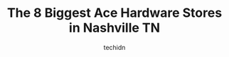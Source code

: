 ---
layout: ampstory
image: https://i0.wp.com/www.depkes.org/wp-content/uploads/2023/06/ace-hardware-0-in-nashville-tn-1685966204.jpeg?resize=640,853
author: techidn
featured: false
description: Discover the impressive array of Ace Hardware options in Nashville TN, where you can find 8 of the largest Ace Hardware establishments in the area. From renowned classics to hidden gems, Nas
title: The 8 Biggest Ace Hardware Stores in Nashville TN
cover:
   title: The 8 Biggest Ace Hardware Stores in Nashville TN
   subtitle: Rickpate
   background: https://www.depkes.org/wp-content/uploads/2023/06/ace-hardware-0-in-nashville-tn-1685966204.jpeg

pages: 
 - layout: thirds
   top: <h1>#1 Nolensville Ace Hardware</h1>
   bottom: "<p>Old school hardware store, meaning the staff is very knowledgeable about products and determining what you need when you bring parts to replace, etc.  I always come her</p>"
   background: https://www.depkes.org/wp-content/uploads/2023/06/ace-hardware-1-in-nashville-tn-1685966204.jpeg
   backgroundblur: true
 - layout: thirds
   top: <h1>#2 Hart Ace Hardware - Belle Meade</h1>
   bottom: "<p>5304 Harding Pike, Nashville, TN 37205, United States</p>"
   background: https://www.depkes.org/wp-content/uploads/2023/06/ace-hardware-2-in-nashville-tn-1685966205.jpeg
   cta:
      link: https://www.depkes.org/blog/the-8-biggest-ace-hardware-stores-in-nashville-tn/
      text: The 8 Biggest Ace Hardware Stores in Nashville TN
 - layout: thirds
   top: <h1>#3 Hart Ace Hardware - Bellevue</h1>
   bottom: "<p>8203 TN-100, Nashville, TN 37221, United States</p>"
   background: https://www.depkes.org/wp-content/uploads/2023/06/ace-hardware-3-in-nashville-tn-1685966205.jpeg
   cta:
      link: https://www.depkes.org/blog/the-8-biggest-ace-hardware-stores-in-nashville-tn/
      text: The 8 Biggest Ace Hardware Stores in Nashville TN
 - layout: thirds
   top: <h1>#4 Guthries Ace Hardware- West Nashville</h1>
   bottom: "<p>6401 Charlotte Pike, Nashville, TN 37209, United States</p>"
   background: https://images.unsplash.com/photo-1531169509526-f8f1fdaa4a67?ixlib=rb-4.0.3&ixid=MnwxMjA3fDB8MHxwaG90by1wYWdlfHx8fGVufDB8fHx8&auto=format&fit=crop&w=640&h=853&q=80
   cta:
      link: https://www.depkes.org/blog/the-8-biggest-ace-hardware-stores-in-nashville-tn/
      text: The 8 Biggest Ace Hardware Stores in Nashville TN
 - layout: thirds
   top: <h1>#5 Elders Ace Hardware- East Nashville</h1>
   bottom: "<p>2622 Gallatin Pike, Nashville, TN 37216, United States</p>"
   background: https://images.unsplash.com/photo-1567360425618-1594206637d2?ixlib=rb-4.0.3&ixid=MnwxMjA3fDB8MHxwaG90by1wYWdlfHx8fGVufDB8fHx8&auto=format&fit=crop&w=640&h=853&q=80
   cta:
      link: https://www.depkes.org/blog/the-8-biggest-ace-hardware-stores-in-nashville-tn/
      text: The 8 Biggest Ace Hardware Stores in Nashville TN
 - layout: thirds
   top: <h1>#6 Guthries Ace Hardware- Goodlettsville</h1>
   bottom: "<p>110 Rivergate Pkwy, Goodlettsville, TN 37072, United States</p>"
   background: https://images.unsplash.com/photo-1615749413727-825b59a857b5?ixlib=rb-4.0.3&ixid=MnwxMjA3fDB8MHxwaG90by1wYWdlfHx8fGVufDB8fHx8&auto=format&fit=crop&w=640&h=853&q=80
   cta:
      link: https://www.depkes.org/blog/the-8-biggest-ace-hardware-stores-in-nashville-tn/
      text: The 8 Biggest Ace Hardware Stores in Nashville TN
 - layout: thirds
   top: <h1>#7 Antioch Ace Hardware</h1>
   bottom: "<p>3540 Murfreesboro Pike, Antioch, TN 37013, United States</p>"
   background: https://images.unsplash.com/photo-1552083974-186346191183?ixlib=rb-4.0.3&ixid=MnwxMjA3fDB8MHxwaG90by1wYWdlfHx8fGVufDB8fHx8&auto=format&fit=crop&w=640&h=853&q=80
   cta:
      link: https://www.depkes.org/blog/the-8-biggest-ace-hardware-stores-in-nashville-tn/
      text: The 8 Biggest Ace Hardware Stores in Nashville TN
 - layout: thirds
   middle: Continue reading...
   background: https://images.unsplash.com/photo-1564951434112-64d74cc2a2d7?ixlib=rb-4.0.3&ixid=MnwxMjA3fDB8MHxwaG90by1wYWdlfHx8fGVufDB8fHx8&auto=format&fit=crop&w=640&h=853&q=80
   cta:
      link: https://www.depkes.org/blog/the-8-biggest-ace-hardware-stores-in-nashville-tn/
      text: The 8 Biggest Ace Hardware Stores in Nashville TN
      
---